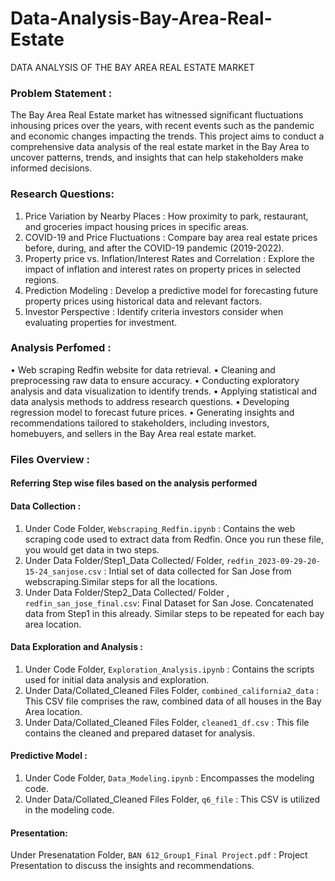 # Data-Analysis-Bay-Area-Real-Estate
DATA ANALYSIS OF  THE BAY AREA REAL ESTATE MARKET

### Problem Statement : 

The Bay Area Real Estate market has witnessed significant fluctuations inhousing prices over the years, with recent events such as the pandemic and economic changes impacting the trends. This project aims to conduct a comprehensive data analysis of the real estate market in the Bay Area to uncover patterns, trends, and insights that can help stakeholders make informed decisions.

### Research Questions:

1. Price Variation by Nearby Places : How proximity to park, restaurant, and groceries impact housing prices in specific areas.
2. COVID-19 and Price Fluctuations :  Compare bay area real estate prices before, during, and after the COVID-19 pandemic (2019-2022).
3. Property price vs. Inflation/Interest Rates and Correlation : Explore the impact of inflation and interest rates on property prices in selected regions.
4. Prediction Modeling : Develop a predictive model for forecasting future property prices using historical data and relevant factors.
5. Investor Perspective : Identify criteria investors consider when evaluating properties for investment.

### Analysis Perfomed :

• Web scraping Redfin website for data retrieval.
• Cleaning and preprocessing raw data to ensure accuracy.
• Conducting exploratory analysis and data visualization to identify trends.
• Applying statistical and data analysis methods to address research questions.
• Developing regression model to forecast future prices.
• Generating insights and recommendations tailored to stakeholders, including investors, homebuyers, and sellers in the Bay Area real estate market.

### Files Overview :
#### Referring Step wise files based on the analysis performed <br>

#### Data Collection :
1. Under Code Folder, ```Webscraping_Redfin.ipynb``` : Contains the web scraping code used to extract data from Redfin. Once you run these file, you would get data in two steps.<br>
2. Under Data Folder/Step1_Data Collected/  Folder, ```redfin_2023-09-29-20-15-24_sanjose.csv``` : Intial set of data collected for San Jose from webscraping.Similar steps for all the locations.<br>
3. Under Data Folder/Step2_Data Collected/ Folder , ```redfin_san_jose_final.csv```: Final Dataset for San Jose. Concatenated data from Step1 in this already. Similar steps to be repeated for each bay area location.<br>

#### Data Exploration and Analysis :
1. Under Code Folder, ```Exploration_Analysis.ipynb``` : Contains the scripts used for initial data analysis and exploration.<br>
2. Under Data/Collated_Cleaned Files Folder, ```combined_california2_data``` : This CSV file comprises the raw, combined data of all houses in the Bay Area location.<br>
3. Under Data/Collated_Cleaned Files Folder, ```cleaned1_df.csv``` : This file contains the cleaned and prepared dataset for analysis.<br>

#### Predictive Model : 
1. Under Code Folder, ```Data_Modeling.ipynb``` : Encompasses the modeling code.<br>
2. Under Data/Collated_Cleaned Files Folder, ```q6_file``` : This CSV is utilized in the modeling code.

#### Presentation:
Under Presenatation Folder, ```BAN 612_Group1_Final Project.pdf``` : Project Presentation to discuss the insights and recommendations.


